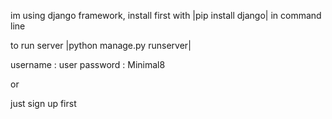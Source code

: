 im using django framework, install first with 
|pip install django|
in command line

to run server
|python manage.py runserver|

username : user
password : Minimal8

or

just sign up first
